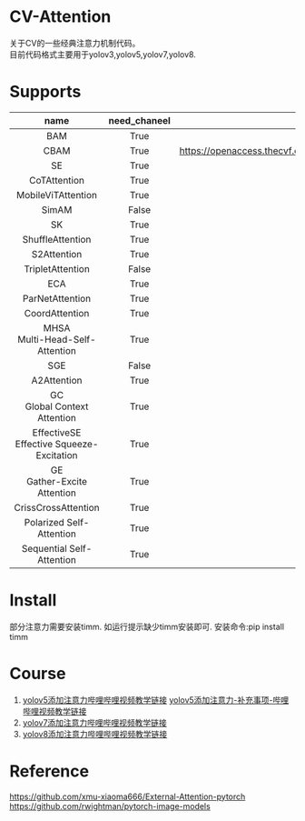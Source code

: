 # CV-Attention
关于CV的一些经典注意力机制代码。  
目前代码格式主要用于yolov3,yolov5,yolov7,yolov8.

# Supports
| name | need_chaneel | paper |
| :----:| :----: | :----: |
| BAM | True | https://arxiv.org/pdf/1807.06514.pdf |
| CBAM | True | https://openaccess.thecvf.com/content_ECCV_2018/papers/Sanghyun_Woo_Convolutional_Block_Attention_ECCV_2018_paper.pdf |
| SE | True | https://arxiv.org/abs/1709.01507 |
| CoTAttention | True | https://arxiv.org/abs/2107.12292 |
| MobileViTAttention | True | https://arxiv.org/abs/2110.02178 |
| SimAM | False | http://proceedings.mlr.press/v139/yang21o/yang21o.pdf |
| SK | True | https://arxiv.org/pdf/1903.06586.pdf |
| ShuffleAttention | True | https://arxiv.org/pdf/2102.00240.pdf |
| S2Attention | True | https://arxiv.org/abs/2108.01072 |
| TripletAttention | False | https://arxiv.org/abs/2010.03045 |
| ECA | True | https://arxiv.org/pdf/1910.03151.pdf |
| ParNetAttention | True | https://arxiv.org/abs/2110.07641 |
| CoordAttention | True | https://arxiv.org/abs/2103.02907 |
| MHSA<br>Multi-Head-Self-Attention | True | https://wuch15.github.io/paper/EMNLP2019-NRMS.pdf |
| SGE | False | https://arxiv.org/pdf/1905.09646.pdf |
| A2Attention | True | https://arxiv.org/pdf/1810.11579.pdf |
| GC<br>Global Context Attention | True | https://arxiv.org/abs/1904.11492 |
| EffectiveSE<br>Effective Squeeze-Excitation | True | https://arxiv.org/abs/1911.06667 |
| GE<br>Gather-Excite Attention | True | https://arxiv.org/abs/1810.12348 |
| CrissCrossAttention | True | https://arxiv.org/abs/1811.11721 |
| Polarized Self-Attention | True | https://arxiv.org/abs/2107.00782 |
| Sequential Self-Attention | True | https://arxiv.org/abs/2107.00782 |



# Install
部分注意力需要安装timm. 如运行提示缺少timm安装即可. 安装命令:pip install timm

# Course
1. [yolov5添加注意力哔哩哔哩视频教学链接](https://www.bilibili.com/video/BV1s84y1775U) [yolov5添加注意力-补充事项-哔哩哔哩视频教学链接](https://www.bilibili.com/video/BV1hG4y1M71X)
2. [yolov7添加注意力哔哩哔哩视频教学链接](https://www.bilibili.com/video/BV1pd4y1H7BK)
3. [yolov8添加注意力哔哩哔哩视频教学链接](https://www.bilibili.com/video/BV1dv4y167rF)

# Reference
https://github.com/xmu-xiaoma666/External-Attention-pytorch  
https://github.com/rwightman/pytorch-image-models